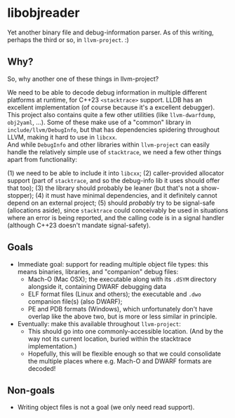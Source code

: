 # libobjreader

Yet another binary file and debug-information parser.
As of this writing, perhaps the third or so, in `llvm-project`.  :)

## Why?

So, why another one of these things in llvm-project?

We need to be able to decode debug information in multiple 
different platforms at runtime, for C++23 `<stacktrace>`
support.  LLDB has an excellent implementation (of course 
because it's a excellent debugger).  This project also contains 
quite a few other utilities (like `llvm-dwarfdump`, 
`obj2yaml`, ...).  Some of these make use of a "common" library 
in `include/llvm/DebugInfo`, but that has dependencies 
spidering throughout LLVM, making it hard to use in `libcxx`.  
And while `DebugInfo` and other libraries within `llvm-project` 
can easily handle the relatively simple use of `stacktrace`, we 
need a few other things apart from functionality:

(1) we need to be able to include it into `libcxx`;
(2) caller-provided allocator support (part of `stacktrace`, and so
    the debug-info lib it uses should offer that too);
(3) the library should probably be leaner (but that's not a
    show-stopper);
(4) it must have minimal dependencies, and it definitely cannot
    depend on an external project;
(5) should *probably* try to be signal-safe (allocations aside),
    since `stacktrace` could conceivably be used in situations
    where an error is being reported, and the calling code is in
    a signal handler (although C++23 doesn't mandate signal-safety).

## Goals

* Immediate goal: support for reading multiple object file types:
  this means binaries, libraries, and "companion" debug files:
  - Mach-O (Mac OSX); the executable along with its `.dSYM` directory
    alongside it, containing DWARF debugging data
  - ELF format files (Linux and others); the executable and `.dwo`
    companion file(s) (also DWARF);
  - PE and PDB formats (Windows), which unfortunately don't have overlap
    like the above two, but is more or less similar in principle.
* Eventually: make this available throughout `llvm-project`:
  - This should go into one commonly-accessible location.  (And 
  by the way not its current location, buried within the stacktrace
  implementation.)
  - Hopefully, this will be flexible enough so that we could consolidate 
  the multiple places where e.g. Mach-O and DWARF formats are decoded!

## Non-goals

* Writing object files is not a goal (we only need read support).
